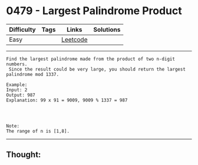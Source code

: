 # 0479 - Largest Palindrome Product

Difficulty  | Tags | Links | Solutions
----------- | ---- | ----- | -----
Easy |  | [Leetcode](https://leetcode.com/problems/largest-palindrome-product/description/) |


-----------

```
Find the largest palindrome made from the product of two n-digit numbers.
 Since the result could be very large, you should return the largest palindrome mod 1337.

Example:
Input: 2
Output: 987
Explanation: 99 x 91 = 9009, 9009 % 1337 = 987




Note:
The range of n is [1,8].
```

-----------

## Thought:
